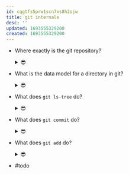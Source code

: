 ```yaml
---
id: cqgtfs5prw1scn7xs8h2ojw
title: git internals
desc: ''
updated: 1693555329200
created: 1693555329200
---
```



- Where exactly is the git repository?
  <details>
  <summary>😎</summary>

  The git repository is actually the hidden `.git` folder

  </details>  

- What is the data model for a directory in git?
  <details>
  <summary>😎</summary>

  tree objects

  </details> 
- What does `git ls-tree` do?
  <details>
  <summary>😎</summary>

  _It lists the contents of a specified tree object._

  "this is a way to look and inspect tree objects and see more information with what's inside them.

  You'll see that there's a few different parts of this tree. First it has the number 100 which means this is a regular regular file. 644 you might recognize recognize this as a UNIX permission you know 644 755 777 like those kinds of things. This is the permissions of the file in the project. So git actually version controls the permissions on disk as well. So if you edit the permissions of a file in your project that's considered a change in git and it will be version controlled.

  Then what type of object does this tree reference? So we're looking at what's inside the tree this is a list of all the items LS so we have one regular file with 6 port permissions which is a blob object and the blob object is referenced by this hash this unique identifier e69d and so on. And then lastly it has the file name.

  And this is very interesting the file name of the file is not stored in the blob object it's stored in the tree. Think about why that might be. What happens if you have multiple files that have the same contents? With this system you're able to have multiplie files with the same contents but get only soars at one time even if they have different file names.

  What happens if you change the name of a file? Should you duplicate that data when you change the name of a file? No. With git all you do is you create a new tree object which has a new file the object in your objects repository that represents the file.

  The blob doesn't change so file name changes don't actually affect the the raw data and so what this means is that we're able to really easily rename files without a high cost so this is what's inside of a tree"

  </details> 
- What does `git commit` do?
  <details>
  <summary>😎</summary>

  _It saves a snapshot of the working directory by creating a tree object in the git repository._

  "So this shows us that when we make a snapshot, when we do git commit, what we're doing is we're creating a moment in time that says this person created a snapshot with this message and that snapshot is represented by this tree.

  A tree represents what your working directory looked like at that point in time of your project. You also see that there's an author here and a committer. This is something about git that confuses people sometimes. The author is the person who actually wrote the code. The committer is the person who saved that change to the repository.

  As git was actually created for Linux kernel development, it's pretty common for somebody to author changes send a patch file to a maintainer and then the maintainer commits it so it allows you to track those two things independently and then you have the message"

  </details> 
- What does `git add` do?
  <details>
  <summary>😎</summary>

  _It takes the files and puts its content into the object folder in the git repository. The name of that file is the hash of the file and some metadata._

  "what it actually did is it it took the file looked at the contents of the file took those contents and put it as a copy into a file in the objects directory which represents a blob which stands for binary large object it's basically just a collection of data blobs don't have names it's just the raw data and then it took that raw data and a little bit of header information like how long the file is what type of object it is and it ran it through the SHA hashing algorithm and after that hashing the hashing algorithm always outputs a 40 character hex kind of output which is in this case e 6 9 te 2 9 dots out dot dot dot all that stuff over there oops if we do this make it a little bit bigger so that's this e 6 9 te whatever this whole line and so it's calculated that hash and then it created a directory in the objects directory called a 6 and then it took the rest of the hash and it used it as the file name and then it stored the raw data which in our case is the empty file so it's a it's a blob object of 0 bytes and that was hashed and that's where it came up with this a 6 thing so what would that what that tells us is that every time you run get add you're actually putting something in your objects directory so that's on your local machine things are being saved but"

  </details>
- \#todo